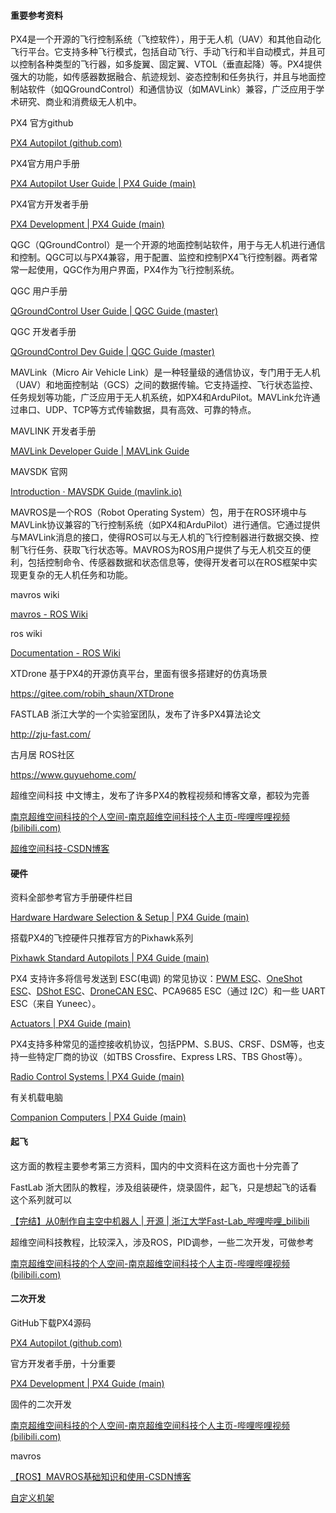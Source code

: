 #### 重要参考资料

PX4是一个开源的飞行控制系统（飞控软件），用于无人机（UAV）和其他自动化飞行平台。它支持多种飞行模式，包括自动飞行、手动飞行和半自动模式，并且可以控制各种类型的飞行器，如多旋翼、固定翼、VTOL（垂直起降）等。PX4提供强大的功能，如传感器数据融合、航迹规划、姿态控制和任务执行，并且与地面控制站软件（如QGroundControl）和通信协议（如MAVLink）兼容，广泛应用于学术研究、商业和消费级无人机中。

PX4 官方github

[PX4 Autopilot (github.com)](https://github.com/PX4)

PX4官方用户手册

[PX4 Autopilot User Guide | PX4 Guide (main)](https://docs.px4.io/main/zh/)

PX4官方开发者手册

[PX4 Development | PX4 Guide (main)](https://docs.px4.io/main/zh/development/development.html)



QGC（QGroundControl）是一个开源的地面控制站软件，用于与无人机进行通信和控制。QGC可以与PX4兼容，用于配置、监控和控制PX4飞行控制器。两者常常一起使用，QGC作为用户界面，PX4作为飞行控制系统。

QGC 用户手册

[QGroundControl User Guide | QGC Guide (master)](https://docs.qgroundcontrol.com/master/zh/qgc-user-guide/)

QGC 开发者手册

[QGroundControl Dev Guide | QGC Guide (master)](https://docs.qgroundcontrol.com/master/zh/qgc-dev-guide/index.html)



MAVLink（Micro Air Vehicle Link）是一种轻量级的通信协议，专门用于无人机（UAV）和地面控制站（GCS）之间的数据传输。它支持遥控、飞行状态监控、任务规划等功能，广泛应用于无人机系统，如PX4和ArduPilot。MAVLink允许通过串口、UDP、TCP等方式传输数据，具有高效、可靠的特点。

MAVLINK 开发者手册

[MAVLink Developer Guide | MAVLink Guide](https://mavlink.io/zh/)

MAVSDK 官网

[Introduction · MAVSDK Guide (mavlink.io)](https://mavsdk.mavlink.io/main/zh/index.html)



MAVROS是一个ROS（Robot Operating System）包，用于在ROS环境中与MAVLink协议兼容的飞行控制系统（如PX4和ArduPilot）进行通信。它通过提供与MAVLink消息的接口，使得ROS可以与无人机的飞行控制器进行数据交换、控制飞行任务、获取飞行状态等。MAVROS为ROS用户提供了与无人机交互的便利，包括控制命令、传感器数据和状态信息等，使得开发者可以在ROS框架中实现更复杂的无人机任务和功能。

mavros wiki

[mavros - ROS Wiki](https://wiki.ros.org/mavros)

ros wiki

[Documentation - ROS Wiki](https://wiki.ros.org/)



XTDrone 基于PX4的开源仿真平台，里面有很多搭建好的仿真场景

https://gitee.com/robih_shaun/XTDrone

FASTLAB 浙江大学的一个实验室团队，发布了许多PX4算法论文

http://zju-fast.com/

古月居 ROS社区

https://www.guyuehome.com/

超维空间科技 中文博主，发布了许多PX4的教程视频和博客文章，都较为完善

[南京超维空间科技的个人空间-南京超维空间科技个人主页-哔哩哔哩视频 (bilibili.com)](https://space.bilibili.com/479817593)

[超维空间科技-CSDN博客](https://blog.csdn.net/qq_38768959?spm=1018.2118.3001.5148)





#### 硬件

资料全部参考官方手册硬件栏目

[Hardware Hardware Selection & Setup | PX4 Guide (main)](https://docs.px4.io/main/en/hardware/drone_parts.html)

搭载PX4的飞控硬件只推荐官方的Pixhawk系列

[Pixhawk Standard Autopilots | PX4 Guide (main)](https://docs.px4.io/main/en/flight_controller/autopilot_pixhawk_standard.html)

PX4 支持许多将信号发送到 ESC(电调) 的常见协议：[PWM ESC](https://docs.px4.io/main/zh/peripherals/pwm_escs_and_servo.html)、[OneShot ESC](https://docs.px4.io/main/zh/peripherals/oneshot.html)、[DShot ESC](https://docs.px4.io/main/zh/peripherals/dshot.html)、[DroneCAN ESC](https://docs.px4.io/main/zh/dronecan/escs.html)、PCA9685 ESC（通过 I2C）和一些 UART ESC（来自 Yuneec）。

[Actuators | PX4 Guide (main)](https://docs.px4.io/main/en/actuators/)

PX4支持多种常见的遥控接收机协议，包括PPM、S.BUS、CRSF、DSM等，也支持一些特定厂商的协议（如TBS Crossfire、Express LRS、TBS Ghost等）。

[Radio Control Systems | PX4 Guide (main)](https://docs.px4.io/main/en/getting_started/rc_transmitter_receiver.html)

有关机载电脑

[Companion Computers | PX4 Guide (main)](https://docs.px4.io/main/en/companion_computer/)



#### 起飞

这方面的教程主要参考第三方资料，国内的中文资料在这方面也十分完善了

FastLab 浙大团队的教程，涉及组装硬件，烧录固件，起飞，只是想起飞的话看这个系列就可以

[【完结】从0制作自主空中机器人 | 开源 | 浙江大学Fast-Lab_哔哩哔哩_bilibili](https://www.bilibili.com/video/BV1WZ4y167me)

超维空间科技教程，比较深入，涉及ROS，PID调参，一些二次开发，可做参考

[南京超维空间科技的个人空间-南京超维空间科技个人主页-哔哩哔哩视频 (bilibili.com)](https://space.bilibili.com/479817593/channel/collectiondetail?sid=1627309&spm_id_from=333.788.0.0)





#### 二次开发

GitHub下载PX4源码

[PX4 Autopilot (github.com)](https://github.com/PX4)

官方开发者手册，十分重要

[PX4 Development | PX4 Guide (main)](https://docs.px4.io/main/en/development/development.html)

固件的二次开发

[南京超维空间科技的个人空间-南京超维空间科技个人主页-哔哩哔哩视频 (bilibili.com)](https://space.bilibili.com/479817593/channel/collectiondetail?sid=2162525)

mavros

[【ROS】MAVROS基础知识和使用-CSDN博客](https://blog.csdn.net/caiqidong321/article/details/132013439)

[自定义机架](https://blog.csdn.net/qq_38768959/article/details/124945512)
